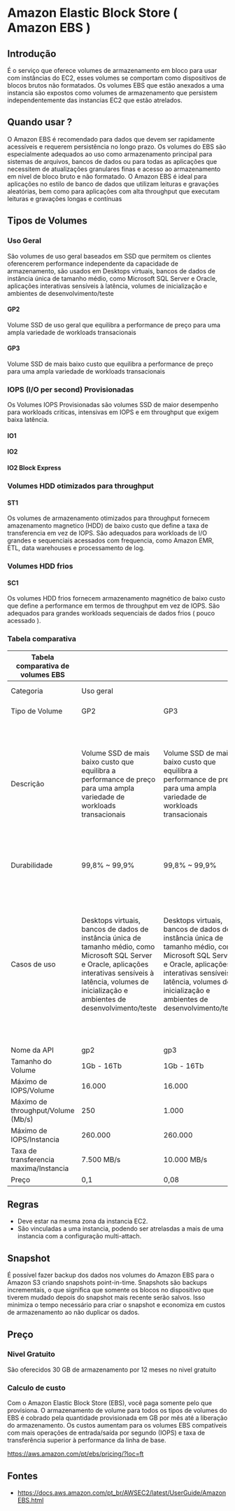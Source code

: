 # Amazon Elastic Block Store ( Amazon EBS )

## Introdução

É o serviço que oferece volumes de armazenamento em bloco para usar com instâncias do EC2, esses volumes se comportam como dispositivos de blocos brutos não formatados. Os volumes EBS que estão anexados a uma instancia são expostos como volumes de armazenamento que persistem independentemente das instancias EC2 que estão atrelados.

## Quando usar ?

O Amazon EBS é recomendado para dados que devem ser rapidamente acessíveis e requerem persistência no longo prazo. Os volumes do EBS são especialmente adequados ao uso como armazenamento principal para sistemas de arquivos, bancos de dados ou para todas as aplicações que necessitem de atualizações granulares finas e acesso ao armazenamento em nível de bloco bruto e não formatado. O Amazon EBS é ideal para aplicações no estilo de banco de dados que utilizam leituras e gravações aleatórias, bem como para aplicações com alta throughput que executam leituras e gravações longas e contínuas

## Tipos de Volumes
### Uso Geral

São volumes de uso geral baseados em SSD que permitem os clientes oferencerem performance independente da capacidade de armazenamento, são usados em Desktops virtuais, bancos de dados de instância única de tamanho médio, como Microsoft SQL Server e Oracle, aplicações interativas sensíveis à latência, volumes de inicialização e ambientes de desenvolvimento/teste

#### GP2

Volume SSD de uso geral que equilibra a performance de preço para uma ampla variedade de workloads transacionais

#### GP3

Volume SSD de mais baixo custo que equilibra a performance de preço para uma ampla variedade de workloads transacionais

### IOPS (I/O per second) Provisionadas 

Os Volumes IOPS Provisionadas são volumes SSD de maior desempenho para workloads criticas, intensivas em IOPS e em throughput que exigem baixa latência.

#### IO1

#### IO2

#### IO2 Block Express


### Volumes HDD otimizados para throughput

#### ST1
Os volumes de armazenamento otimizados para throughput fornecem amazenamento magnetico (HDD) de baixo custo que define a taxa de transferencia em vez de IOPS. São adequados para workloads de I/O grandes e sequenciais acessados com frequencia, como Amazon EMR, ETL, data warehouses e processamento de log.

### Volumes HDD frios 

#### SC1
Os volumes HDD frios fornecem armazenamento magnético de baixo custo que define a performance em termos de throughput em vez de IOPS. São adequados para grandes workloads sequenciais de dados frios ( pouco acessado ).

### Tabela comparativa

| Tabela comparativa de volumes EBS      |                                                                                                                                                                                                                        |                                                                                                                                                                                                                        |                                                                                         |                                                                                                            |                                                                                                                                                                                |                                                                                                                                                                             |                                                                                                                                           |
|----------------------------------------|------------------------------------------------------------------------------------------------------------------------------------------------------------------------------------------------------------------------|------------------------------------------------------------------------------------------------------------------------------------------------------------------------------------------------------------------------|-----------------------------------------------------------------------------------------|------------------------------------------------------------------------------------------------------------|--------------------------------------------------------------------------------------------------------------------------------------------------------------------------------|-----------------------------------------------------------------------------------------------------------------------------------------------------------------------------|-------------------------------------------------------------------------------------------------------------------------------------------|
| Categoria                              | Uso geral                                                                                                                                                                                                              |                                                                                                                                                                                                                        | IOPS Provisionada                                                                       |                                                                                                            |                                                                                                                                                                                | Otimizados para throughput                                                                                                                                                  | Cold HDD                                                                                                                                  |
| Tipo de Volume                         | GP2                                                                                                                                                                                                                    | GP3                                                                                                                                                                                                                    | IO1                                                                                     | IO2                                                                                                        | IO2 Block Express                                                                                                                                                              | ST1                                                                                                                                                                         | SC1                                                                                                                                       |
| Descrição                              | Volume SSD de mais baixo custo que equilibra a performance de preço para uma ampla variedade de workloads transacionais                                                                                                | Volume SSD de mais baixo custo que equilibra a performance de preço para uma ampla variedade de workloads transacionais                                                                                                | Volume SSD de alta performance criado para workloads transacionais sensíveis à latência | Volume SSD de alta performance e durabilidade criado para workloads transacionais que dependem da latência | Volume SSD de maior performance criado para cargas de trabalho transacionais sensíveis à latência essenciais para os negócios                                                  | Os volumes HDD otimizados para throughput (st1) fornecem armazenamento magnético de baixo custo que define a performance em termos de taxa de transferência em vez de IOPS. | Os volumes HDD frio (sc1) fornecem armazenamento magnético de baixo custo que define a performance em termos de throughput em vez de IOPS |
| Durabilidade                           | 99,8% ~ 99,9%                                                                                                                                                                                                          | 99,8% ~ 99,9%                                                                                                                                                                                                          | 99,8% ~ 99,9%                                                                           | 99,999%                                                                                                    | 99,999%                                                                                                                                                                        | 99,8% a 99,9% (0,1% - 0,2% de taxa de falha anual)                                                                                                                          |  99,8% a 99,9% (0,1% - 0,2% de taxa de falha anual)                                                                                       |
| Casos de uso                           | Desktops virtuais, bancos de dados de instância única de tamanho médio, como Microsoft SQL Server e Oracle, aplicações interativas sensíveis à latência, volumes de inicialização e ambientes de desenvolvimento/teste | Desktops virtuais, bancos de dados de instância única de tamanho médio, como Microsoft SQL Server e Oracle, aplicações interativas sensíveis à latência, volumes de inicialização e ambientes de desenvolvimento/teste | Bancos de dados NoSQL e relacionais com alto consumo de E/S                             | Bancos de dados NoSQL e relacionais com alto consumo de E/S                                                | Ideal para implantações de missão crítica maiores e mais intensivas em I/O de NoSQL e bancos de dados relacionais, como Oracle, SAP HANA, Microsoft SQL Server e SAS Analytics | Big data, Data warehouses, Processamento de logs                                                                                                                            | Armazenamento orientado a throughput para dados acessados com pouca frequência                                                            |
| Nome da API                            | gp2                                                                                                                                                                                                                    | gp3                                                                                                                                                                                                                    | io1                                                                                     | io2                                                                                                        | io2                                                                                                                                                                            | st1                                                                                                                                                                         | sc1                                                                                                                                       |
| Tamanho do Volume                      | 1Gb - 16Tb                                                                                                                                                                                                             | 1Gb - 16Tb                                                                                                                                                                                                             | 4Gb - 16Tb                                                                              | 4Gb - 16Tb                                                                                                 | 4Gb - 64Tb                                                                                                                                                                     | 125Gb - 16Tb                                                                                                                                                                | 125Gb - 16Tb                                                                                                                              |
| Máximo de IOPS/Volume                  | 16.000                                                                                                                                                                                                                 | 16.000                                                                                                                                                                                                                 | 64.000                                                                                  | 64.000                                                                                                     | 256.000                                                                                                                                                                        |                                                                                                                                                                             |                                                                                                                                           |
| Máximo de throughput/Volume (Mb/s)     | 250                                                                                                                                                                                                                    | 1.000                                                                                                                                                                                                                  | 1.000                                                                                   | 1.000                                                                                                      | 4.000                                                                                                                                                                          | 500                                                                                                                                                                         | 250                                                                                                                                       |
| Máximo de IOPS/Instancia               | 260.000                                                                                                                                                                                                                | 260.000                                                                                                                                                                                                                | 350.000                                                                                 | 160.000**                                                                                                  | 350.000                                                                                                                                                                        |                                                                                                                                                                             |                                                                                                                                           |
| Taxa de transferencia maxima/Instancia | 7.500 MB/s                                                                                                                                                                                                             | 10.000 MB/s                                                                                                                                                                                                            | 10.000 MB/s                                                                             | 4.750 MB/s**                                                                                               | 10.000 MB/s                                                                                                                                                                    | 10.000 MB/s                                                                                                                                                                 | 7.500 MB/s                                                                                                                                |
| Preço                                  | 0,1                                                                                                                                                                                                                    | 0,08                                                                                                                                                                                                                   | 0,125                                                                                   | 0,125                                                                                                      | 0,125                                                                                                                                                                          | 0,045                                                                                                                                                                       | 0,015                                                                                                                                     |



## Regras

- Deve estar na mesma zona da instancia EC2.
- São vinculadas a uma instancia, podendo ser atrelasdas a mais de uma instancia com a configuração multi-attach.

## Snapshot

É possível fazer backup dos dados nos volumes do Amazon EBS para o Amazon S3 criando snapshots point-in-time. Snapshots são backups incrementais, o que significa que somente os blocos no dispositivo que tiverem mudado depois do snapshot mais recente serão salvos. Isso minimiza o tempo necessário para criar o snapshot e economiza em custos de armazenamento ao não duplicar os dados.
## Preço 

###  Nivel Gratuito
São oferecidos 30 GB de armazenamento por 12 meses no nivel gratuito

### Calculo de custo

Com o Amazon Elastic Block Store (EBS), você paga somente pelo que provisiona. O armazenamento de volume para todos os tipos de volumes do EBS é cobrado pela quantidade provisionada em GB por mês até a liberação do armazenamento. Os custos aumentam para os volumes EBS compatíveis com mais operações de entrada/saída por segundo (IOPS) e taxa de transferência superior à performance da linha de base.

https://aws.amazon.com/pt/ebs/pricing/?loc=ft


## Fontes

- https://docs.aws.amazon.com/pt_br/AWSEC2/latest/UserGuide/AmazonEBS.html
